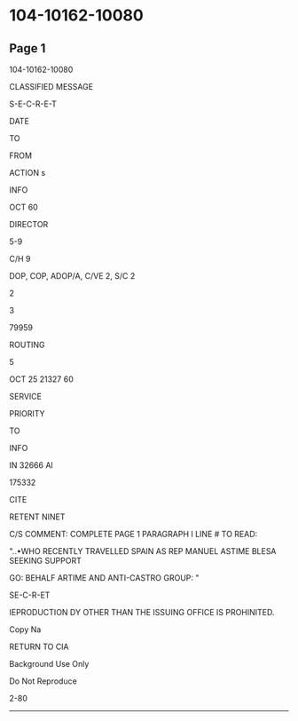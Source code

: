 # 104-10162-10080

## Page 1

104-10162-10080

CLASSIFIED MESSAGE

S-E-C-R-E-T

DATE

TO

FROM

ACTION s

INFO

OCT 60

DIRECTOR

5-9

C/H 9

DOP, COP, ADOP/A, C/VE 2, S/C 2

2

3

79959

ROUTING

5

OCT 25 21327 60

SERVICE

PRIORITY

TO

INFO

IN 32666 Al

175332

CITE

RETENT NINET

C/S COMMENT: COMPLETE PAGE 1 PARAGRAPH I LINE # TO READ:

"..•WHO RECENTLY TRAVELLED SPAIN AS REP MANUEL ASTIME BLESA SEEKING SUPPORT

GO: BEHALF ARTIME AND ANTI-CASTRO GROUP: "

SE-C-R-ET

IEPRODUCTION DY OTHER THAN THE ISSUING OFFICE IS PROHINITED.

Copy Na

RETURN TO CIA

Background Use Only

Do Not Reproduce

2-80

---

